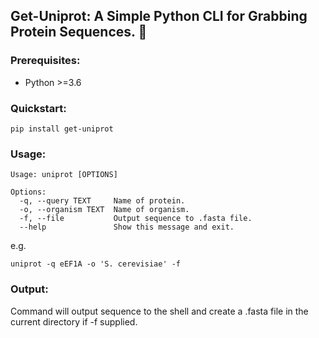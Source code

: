## Get-Uniprot: A Simple Python CLI for Grabbing Protein Sequences. 🧬

### Prerequisites:
- Python >=3.6  

### Quickstart:
```
pip install get-uniprot
```
### Usage:
```
Usage: uniprot [OPTIONS]

Options:
  -q, --query TEXT     Name of protein.
  -o, --organism TEXT  Name of organism.
  -f, --file           Output sequence to .fasta file.
  --help               Show this message and exit.
```
e.g.  
```
uniprot -q eEF1A -o 'S. cerevisiae' -f
```
### Output:  
Command will output sequence to the shell and create a .fasta file in the current directory if -f supplied. 

